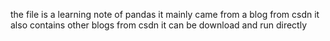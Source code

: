 the file is a learning note of pandas
it mainly came from a blog from csdn
it also contains other blogs from csdn
it can be download and run directly
